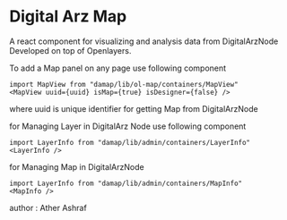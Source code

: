 # Digital Arz Map

A react component for visualizing and analysis data from DigitalArzNode  Developed on top of Openlayers.

To add a Map panel on any page use following component
```angular2html
import MapView from "damap/lib/ol-map/containers/MapView"
<MapView uuid={uuid} isMap={true} isDesigner={false} />
```
where 
    uuid is unique identifier for getting Map from DigitalArzNode

for Managing Layer in DigitalArz Node use following component
```angular2html
import LayerInfo from "damap/lib/admin/containers/LayerInfo"
<LayerInfo />
```

for Managing Map in DigitalArzNode
```angular2html
import LayerInfo from "damap/lib/admin/containers/MapInfo"
<MapInfo />
```

author : Ather Ashraf
